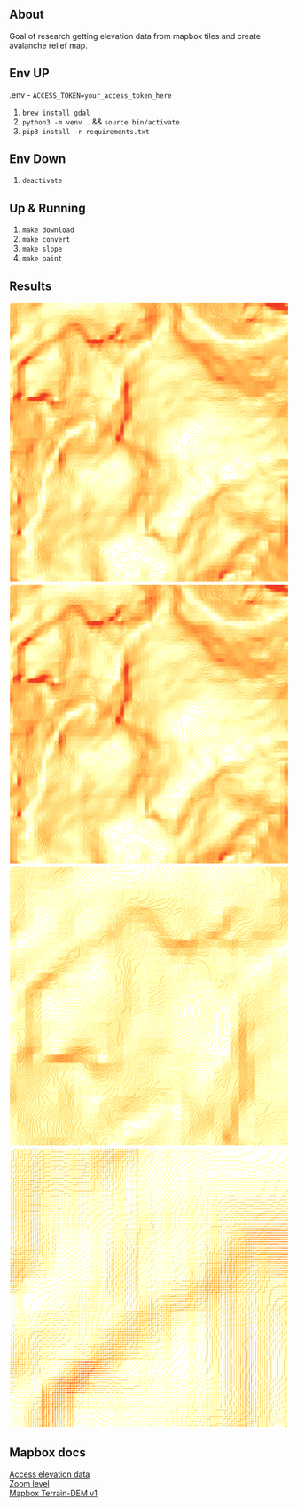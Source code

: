 ## About

Goal of research getting elevation data from mapbox tiles and create avalanche relief map.  

## Env UP

.env - `ACCESS_TOKEN=your_access_token_here`  

1. `brew install gdal`  
2. `python3 -m venv .` && `source bin/activate`  
3. `pip3 install -r requirements.txt`  

## Env Down

1. `deactivate`  

## Up & Running

1. `make download`  
2. `make convert`  
3. `make slope`  
4. `make paint`  

## Results  

![mapbox-terrain-dem-v1-14zoom](img/tile_mapbox_mapbox-terrain-dem-v1_14zoom_8816_5744_8bit_geotiff_slope_painted.tif)  
![mapbox_terrain-rgb-14zoom](img/tile_mapbox_terrain-rgb_14zoom_8816_5744_8bit_geotiff_slope_painted.tif)  
![mapbox_terrain-rgb-15zoom](img/tile_mapbox_terrain-rgb_15zoom_17632_11488_8bit_geotiff_slope_painted.tif)  
![mapbox_terrain-rgb-16zoom](img/tile_mapbox_terrain-rgb_16zoom_35264_22976_8bit_geotiff_slope_painted.tif)  


## Mapbox docs

[Access elevation data](https://docs.mapbox.com/data/tilesets/guides/access-elevation-data/)  
[Zoom level](https://docs.mapbox.com/help/glossary/zoom-level/)  
[Mapbox Terrain-DEM v1](https://docs.mapbox.com/data/tilesets/reference/mapbox-terrain-dem-v1/#layer-reference)  
